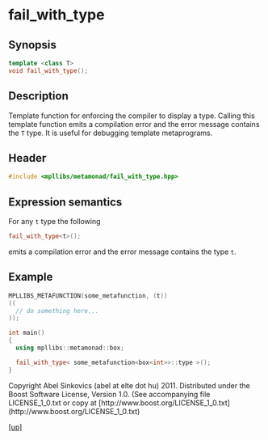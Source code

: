 # fail_with_type

## Synopsis

```cpp
template <class T>
void fail_with_type();
```

## Description

Template function for enforcing the compiler to display a type. Calling this
template function emits a compilation error and the error message contains the
`T` type. It is useful for debugging template metaprograms.

## Header

```cpp
#include <mpllibs/metamonad/fail_with_type.hpp>
```

## Expression semantics

For any `t` type the following

```cpp
fail_with_type<t>();
```

emits a compilation error and the error message contains the type `t`.

## Example

```cpp
MPLLIBS_METAFUNCTION(some_metafunction, (t))
((
  // do something here...
));

int main()
{
  using mpllibs::metamonad::box;

  fail_with_type< some_metafunction<box<int>>::type >();
}
```

<p class="copyright">
Copyright Abel Sinkovics (abel at elte dot hu) 2011.
Distributed under the Boost Software License, Version 1.0.
(See accompanying file LICENSE_1_0.txt or copy at
[http://www.boost.org/LICENSE_1_0.txt](http://www.boost.org/LICENSE_1_0.txt)
</p>

[[up]](reference.html)



